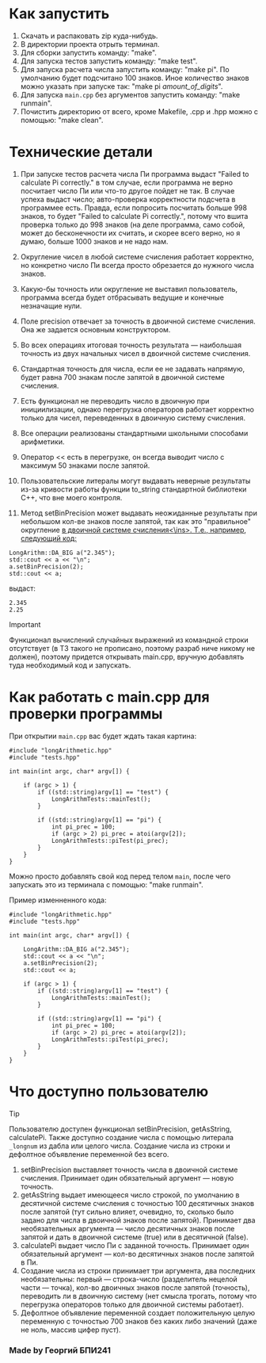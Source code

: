# Как запустить

  1) Скачать и распаковать zip куда-нибудь.
  2) В директории проекта отрыть терминал.
  3) Для сборки запустить команду: "make".
  4) Для запуска тестов запустить команду: "make test".
  5) Для запуска расчета числа запустить команду: "make pi". По умолчанию будет подсчитано 100 знаков.
     Иное количество знаков можно указать при запуске так: "make pi *amount_of_digits*".
  6) Для запуска `main.cpp` без аргументов запустить команду: "make runmain".
  7) Почистить директорию от всего, кроме Makefile, .cpp и .hpp можно с помощью: "make clean".

# Технические детали

1) При запуске тестов расчета числа Пи программа выдаст "Failed to calculate Pi correctly." в том случае, если программа не верно посчитает число Пи или что-то другое пойдет не так. В случае успеха выдаст число; авто-проверка корректности подсчета в программее есть. Правда, если попросить посчитать больше 998 знаков, то будет "Failed to calculate Pi correctly.", потому что вшита проверка только до 998 знаков (на деле программа, само собой, может до бесконечности их считать, и скорее всего верно, но я думаю, больше 1000 знаков и не надо нам.

2) Округление чисел в любой системе счисления работает корректно, но конкретно число Пи всегда просто обрезается до нужного числа знаков.

3) Какую-бы точность или округление не выставил пользователь, программа всегда будет отбрасывать ведущие и конечные незначащие нули.

4) Поле precision отвечает за точность в двоичной системе счисления. Она же задается основным конструктором.

5) Во всех операциях итоговая точность результата — наибольшая точность из двух начальных чисел в двоичной системе счисления.

6) Стандартная точность для числа, если ее не задавать напрямую, будет равна 700 знакам после запятой в двоичной системе счисления.

7) Есть функционал не переводить число в двоичную при инициилизации, однако перегрузка операторов работает корректно только для чисел, переведенных в двоичную систему счисления.

8) Все операции реализованы стандартными школьными способами арифметики.

9) Оператор << есть в перегрузке, он всегда выводит число с максимум 50 знаками после запятой.

10) Пользовательские литералы могут выдавать неверные результаты из-за кривости работы функции to_string стандартной библиотеки С++, что вне моего контроля.

11) Метод setBinPrecision может выдавать неожиданные результаты при небольшом кол-ве знаков после запятой, так как это "правильное" округление <ins>в двоичной системе счисления<\ins>. Т.е., например, следующий код:
```
LongArithm::DA_BIG a("2.345");
std::cout << a << "\n";
a.setBinPrecision(2);
std::cout << a;
```
выдаст:
```
2.345
2.25
```

> [!IMPORTANT]
> Функционал вычислений случайных выражений из командной строки отсутствует (в ТЗ такого не прописано, поэтому разраб ниче никому не должен), поэтому придется открывать main.cpp, вручную добавлять туда необходимый код и запускать.

# Как работать с main.cpp для проверки программы

При открытии `main.cpp` вас будет ждать такая картина:
```
#include "longArithmetic.hpp"
#include "tests.hpp"

int main(int argc, char* argv[]) {
    
    if (argc > 1) {
        if ((std::string)argv[1] == "test") {
            LongArithmTests::mainTest();
        }
        
        if ((std::string)argv[1] == "pi") {
            int pi_prec = 100;
            if (argc > 2) pi_prec = atoi(argv[2]);
            LongArithmTests::piTest(pi_prec);
        }
    }
}
```

Можно просто добавлять свой код перед телом `main`, после чего запускать это из терминала с помощью: "make runmain".

Пример изменненного кода:
```
#include "longArithmetic.hpp"
#include "tests.hpp"

int main(int argc, char* argv[]) {

    LongArithm::DA_BIG a("2.345");
    std::cout << a << "\n";
    a.setBinPrecision(2);
    std::cout << a;

    if (argc > 1) {
        if ((std::string)argv[1] == "test") {
            LongArithmTests::mainTest();
        }
        
        if ((std::string)argv[1] == "pi") {
            int pi_prec = 100;
            if (argc > 2) pi_prec = atoi(argv[2]);
            LongArithmTests::piTest(pi_prec);
        }
    }
}
```

# Что доступно пользователю
> [!TIP]
> Пользователю доступен функционал setBinPrecision, getAsString, calculatePi.
> Также доступно создание числа с помощью литерала `_longnum` из дабла или целого числа. Создание числа из строки и дефолтное объявление переменной без всего.

1) setBinPrecision выставляет точность числа в двоичной системе счисления. Принимает один обязательный аргумент — новую точность.
2) getAsString выдает имеющееся число строкой, по умолчанию в десятичной системе счисления с точностью 100 десятичных знаков после запятой (тут сильно влияет, очевидно, то, сколько было задано для числа в двоичной знаков после запятой). Принимает два необязательных аргумента — число десятичных знаков после запятой и дать в двоичной системе (true) или в десятичной (false).
3) calculatePi выдает число Пи с заданной точность. Принимает один обязательный аргумент — кол-во десятичных знаков после запятой в Пи.
4) Создание числа из строки принимает три аргумента, два последних необязательны: первый — строка-число (разделитель нецелой части — точка), кол-во двоичных знаков после запятой (точность), переводить ли в двоичную систему (нет смысла трогать, потому что перегрузка операторов только для двоичной системы работает).
5) Дефолтное объявление переменной создает положительную целую переменную с точностью 700 знаков без каких либо значений (даже не ноль, массив цифер пуст).


### Made by Георгий БПИ241
